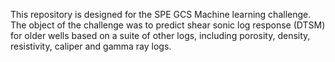 This repository is designed for the SPE GCS Machine learning challenge. The object of the challenge was to predict shear sonic log response (DTSM) for older wells based on a suite of other logs, including porosity, density, resistivity, caliper and gamma ray logs.
